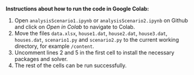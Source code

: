 **Instructions about how to run the code in Google Colab:**

1. Open `analysisScenario1.ipynb` or `analysisScenario2.ipynb` on Github and click on *Open in Colab* to navigate to Colab. 
2. Move the files `data.xlsx`, `house1.dat`, `house2.dat`, `house3.dat`, `houses.dat`, `scenario1.py` and `scenario2.py` to the current working directory, for example `/content`. 
3. Uncomment lines 2 and 5 in the first cell to install the necessary packages and solver.
4. The rest of the cells can be run successfully.